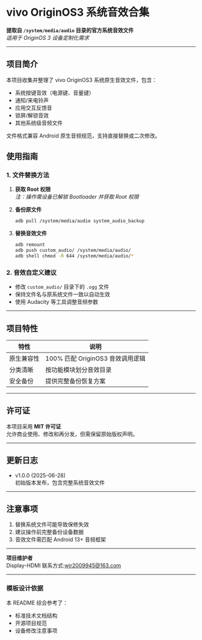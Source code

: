 # vivo OriginOS3 系统音效合集

**提取自 `/system/media/audio` 目录的官方系统音效文件**  
*适用于 OriginOS 3 设备定制化需求*

---

## 项目简介
本项目收集并整理了 vivo OriginOS3 系统原生音效文件，包含：
- 系统按键音效（电源键、音量键）
- 通知/来电铃声
- 应用交互反馈音
- 锁屏/解锁音效
- 其他系统级音频文件

文件格式兼容 Android 原生音频规范，支持直接替换或二次修改。

## 使用指南

### 1. 文件替换方法
1. **获取 Root 权限**  
   *注：操作需设备已解锁 Bootloader 并获取 Root 权限*
2. **备份原文件**  
   ```bash
   adb pull /system/media/audio system_audio_backup
   ```
3. **替换音效文件**  
   
   ```bash
   adb remount
   adb push custom_audio/ /system/media/audio/
   adb shell chmod -R 644 /system/media/audio/*
   ```

### 2. 音效自定义建议
- 修改 `custom_audio/` 目录下的 `.ogg` 文件
- 保持文件名与原系统文件一致以自动生效
- 使用 Audacity 等工具调整音频参数

---

## 项目特性
| 特性       | 说明                             |
| ---------- | -------------------------------- |
| 原生兼容性 | 100% 匹配 OriginOS3 音效调用逻辑 |
| 分类清晰   | 按功能模块划分音效目录           |
| 安全备份   | 提供完整备份恢复方案             |

---

## 许可证
本项目采用 **MIT 许可证**  
允许商业使用、修改和再分发，但需保留原始版权声明。

---

## 更新日志
- v1.0.0 (2025-06-28)  
  初始版本发布，包含完整系统音效文件

---

## 注意事项
1. 替换系统文件可能导致保修失效
2. 建议操作前完整备份设备数据
3. 音效文件需匹配 Android 13+ 音频框架

---

**项目维护者**  
Display-HDMI
联系方式:wjr2009945@163.com

---

### 模板设计依据
本 README 综合参考了：
- 标准技术文档结构 
- 开源项目规范 
- 设备修改注意事项